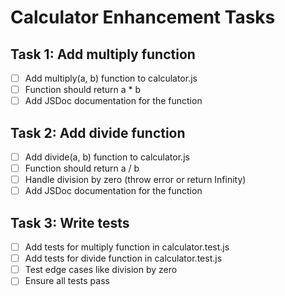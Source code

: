 # Calculator Enhancement Tasks

## Task 1: Add multiply function
- [ ] Add multiply(a, b) function to calculator.js
- [ ] Function should return a * b
- [ ] Add JSDoc documentation for the function

## Task 2: Add divide function  
- [ ] Add divide(a, b) function to calculator.js
- [ ] Function should return a / b
- [ ] Handle division by zero (throw error or return Infinity)
- [ ] Add JSDoc documentation for the function

## Task 3: Write tests
- [ ] Add tests for multiply function in calculator.test.js
- [ ] Add tests for divide function in calculator.test.js
- [ ] Test edge cases like division by zero
- [ ] Ensure all tests pass